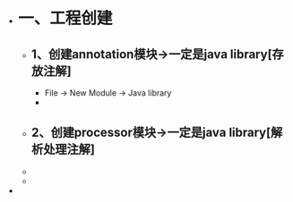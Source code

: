 - # 一、工程创建
	- ## 1、创建annotation模块->一定是java library[存放注解]
		- File -> New Module -> Java library
		-
	- ## 2、创建processor模块->一定是java library[解析处理注解]
	-
	-
-